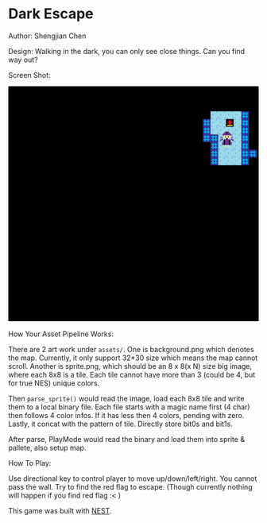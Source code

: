 # Dark Escape

Author: Shengjian Chen

Design: Walking in the dark, you can only see close things. Can you find way out?

Screen Shot:

![Screen Shot](screenshot.png)

How Your Asset Pipeline Works:

There are 2 art work under `assets/`. One is background.png which denotes the map. Currently, it only support 32*30 size which means the map cannot scroll. Another is sprite.png, which should be an 8 x 8(x N) size big image, where each 8x8 is a tile. Each tile cannot have more than 3 (could be 4, but for true NES) unique colors.

Then `parse_sprite()` would read the image, load each 8x8 tile and write them to a local binary file. Each file starts with a magic name first (4 char) then follows 4 color infos. If it has less then 4 colors, pending with zero. Lastly, it concat with the pattern of tile. Directly store bit0s and bit1s.

After parse, PlayMode would read the binary and load them into sprite & pallete, also setup map.

How To Play:

Use directional key to control player to move up/down/left/right. You cannot pass the wall. Try to find the red flag to escape. (Though currently nothing will happen if you find red flag :< )

This game was built with [NEST](NEST.md).

